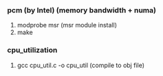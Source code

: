 ### pcm (by Intel) (memory bandwidth + numa)
1. modprobe msr (msr module install)
2. make

### cpu_utilization
1. gcc cpu_util.c -o cpu_util (compile to obj file)



